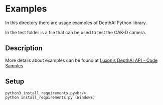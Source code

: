 # Examples

In this directory there are usage examples of DepthAI Python library.

In the test folder is a file that can be used to test the OAK-D camera.

## Description

More details about examples can be found at [Luxonis DepthAI API - Code Samples](https://docs.luxonis.com/projects/api/en/latest/tutorials/code_samples/)

## Setup

```
python3 install_requirements.py<br/>
python install_requirements.py (Windows)

```
